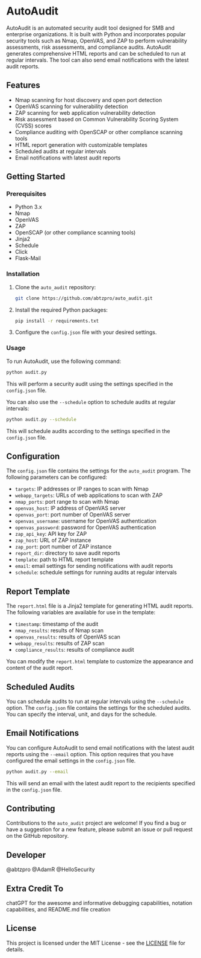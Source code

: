 # AutoAudit

AutoAudit is an automated security audit tool designed for SMB and enterprise organizations. It is built with Python and incorporates popular security tools such as Nmap, OpenVAS, and ZAP to perform vulnerability assessments, risk assessments, and compliance audits. AutoAudit generates comprehensive HTML reports and can be scheduled to run at regular intervals. The tool can also send email notifications with the latest audit reports.

## Features

- Nmap scanning for host discovery and open port detection
- OpenVAS scanning for vulnerability detection
- ZAP scanning for web application vulnerability detection
- Risk assessment based on Common Vulnerability Scoring System (CVSS) scores
- Compliance auditing with OpenSCAP or other compliance scanning tools
- HTML report generation with customizable templates
- Scheduled audits at regular intervals
- Email notifications with latest audit reports

## Getting Started

### Prerequisites

- Python 3.x
- Nmap
- OpenVAS
- ZAP
- OpenSCAP (or other compliance scanning tools)
- Jinja2
- Schedule
- Click
- Flask-Mail

### Installation

1. Clone the `auto_audit` repository:

   ```bash
   git clone https://github.com/abtzpro/auto_audit.git
   ```

2. Install the required Python packages:

   ```bash
   pip install -r requirements.txt
   ```

3. Configure the `config.json` file with your desired settings.

### Usage

To run AutoAudit, use the following command:

```bash
python audit.py
```

This will perform a security audit using the settings specified in the `config.json` file.

You can also use the `--schedule` option to schedule audits at regular intervals:

```bash
python audit.py --schedule
```

This will schedule audits according to the settings specified in the `config.json` file.

## Configuration

The `config.json` file contains the settings for the `auto_audit` program. The following parameters can be configured:

- `targets`: IP addresses or IP ranges to scan with Nmap
- `webapp_targets`: URLs of web applications to scan with ZAP
- `nmap_ports`: port range to scan with Nmap
- `openvas_host`: IP address of OpenVAS server
- `openvas_port`: port number of OpenVAS server
- `openvas_username`: username for OpenVAS authentication
- `openvas_password`: password for OpenVAS authentication
- `zap_api_key`: API key for ZAP
- `zap_host`: URL of ZAP instance
- `zap_port`: port number of ZAP instance
- `report_dir`: directory to save audit reports
- `template`: path to HTML report template
- `email`: email settings for sending notifications with audit reports
- `schedule`: schedule settings for running audits at regular intervals

## Report Template

The `report.html` file is a Jinja2 template for generating HTML audit reports. The following variables are available for use in the template:

- `timestamp`: timestamp of the audit
- `nmap_results`: results of Nmap scan
- `openvas_results`: results of OpenVAS scan
- `webapp_results`: results of ZAP scan
- `compliance_results`: results of compliance audit

You can modify the `report.html` template to customize the appearance and content of the audit report.

## Scheduled Audits

You can schedule audits to run at regular intervals using the `--schedule` option. The `config.json` file contains the settings for the scheduled audits. You can specify the interval, unit, and days for the schedule. 

## Email Notifications

You can configure AutoAudit to send email notifications with the latest audit reports using the `--email` option. This option requires that you have configured the email settings in the `config.json` file. 

```bash
python audit.py --email
```

This will send an email with the latest audit report to the recipients specified in the `config.json` file.

## Contributing

Contributions to the `auto_audit` project are welcome! If you find a bug or have a suggestion for a new feature, please submit an issue or pull request on the GitHub repository.

## Developer 

@abtzpro @AdamR @HelloSecurity

## Extra Credit To

chatGPT for the awesome and informative debugging capabilities, notation capabilities, and README.md file creation

## License

This project is licensed under the MIT License - see the [LICENSE](LICENSE) file for details.
